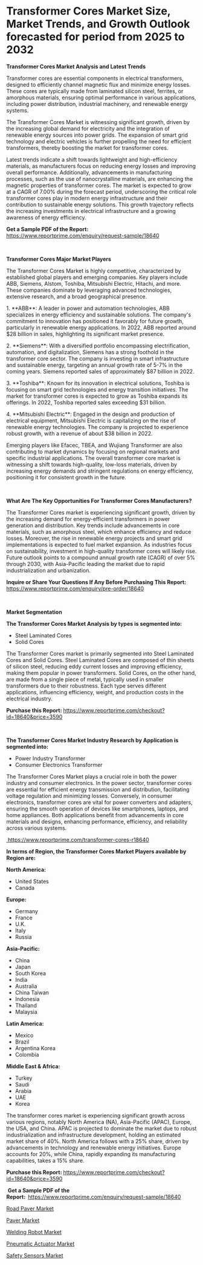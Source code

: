 <p><h1>Transformer Cores Market Size, Market Trends, and Growth Outlook forecasted for period from 2025 to 2032</h1></p><p><strong>Transformer Cores Market Analysis and Latest Trends</strong></p>
<p><p>Transformer cores are essential components in electrical transformers, designed to efficiently channel magnetic flux and minimize energy losses. These cores are typically made from laminated silicon steel, ferrites, or amorphous materials, ensuring optimal performance in various applications, including power distribution, industrial machinery, and renewable energy systems.</p><p>The Transformer Cores Market is witnessing significant growth, driven by the increasing global demand for electricity and the integration of renewable energy sources into power grids. The expansion of smart grid technology and electric vehicles is further propelling the need for efficient transformers, thereby boosting the market for transformer cores.</p><p>Latest trends indicate a shift towards lightweight and high-efficiency materials, as manufacturers focus on reducing energy losses and improving overall performance. Additionally, advancements in manufacturing processes, such as the use of nanocrystalline materials, are enhancing the magnetic properties of transformer cores. The market is expected to grow at a CAGR of 7.00% during the forecast period, underscoring the critical role transformer cores play in modern energy infrastructure and their contribution to sustainable energy solutions. This growth trajectory reflects the increasing investments in electrical infrastructure and a growing awareness of energy efficiency.</p></p>
<p><strong>Get a Sample PDF of the Report:&nbsp;</strong> <a href="https://www.reportprime.com/enquiry/request-sample/18640?utm_campaign=1876&utm_medium=2&utm_source=Github&utm_content=ia&utm_term=19032025&utm_id=transformer-cores">https://www.reportprime.com/enquiry/request-sample/18640</a></p>
<p>&nbsp;</p>
<p><strong>Transformer Cores Major Market Players</strong></p>
<p><p>The Transformer Cores Market is highly competitive, characterized by established global players and emerging companies. Key players include ABB, Siemens, Alstom, Toshiba, Mitsubishi Electric, Hitachi, and more. These companies dominate by leveraging advanced technologies, extensive research, and a broad geographical presence.</p><p>1. **ABB**: A leader in power and automation technologies, ABB specializes in energy efficiency and sustainable solutions. The company's commitment to innovation has positioned it favorably for future growth, particularly in renewable energy applications. In 2022, ABB reported around $28 billion in sales, highlighting its significant market presence.</p><p>2. **Siemens**: With a diversified portfolio encompassing electrification, automation, and digitalization, Siemens has a strong foothold in the transformer core sector. The company is investing in smart infrastructure and sustainable energy, targeting an annual growth rate of 5-7% in the coming years. Siemens reported sales of approximately $87 billion in 2022.</p><p>3. **Toshiba**: Known for its innovation in electrical solutions, Toshiba is focusing on smart grid technologies and energy transition initiatives. The market for transformer cores is expected to grow as Toshiba expands its offerings. In 2022, Toshiba reported sales exceeding $31 billion.</p><p>4. **Mitsubishi Electric**: Engaged in the design and production of electrical equipment, Mitsubishi Electric is capitalizing on the rise of renewable energy technologies. The company is projected to experience robust growth, with a revenue of about $38 billion in 2022.</p><p>Emerging players like Efacec, TBEA, and Wujiang Transformer are also contributing to market dynamics by focusing on regional markets and specific industrial applications. The overall transformer core market is witnessing a shift towards high-quality, low-loss materials, driven by increasing energy demands and stringent regulations on energy efficiency, positioning it for consistent growth in the future.</p></p>
<p>&nbsp;</p>
<p><strong>What Are The Key Opportunities For Transformer Cores Manufacturers?</strong></p>
<p><p>The Transformer Cores market is experiencing significant growth, driven by the increasing demand for energy-efficient transformers in power generation and distribution. Key trends include advancements in core materials, such as amorphous steel, which enhance efficiency and reduce losses. Moreover, the rise in renewable energy projects and smart grid implementations is expected to fuel market expansion. As industries focus on sustainability, investment in high-quality transformer cores will likely rise. Future outlook points to a compound annual growth rate (CAGR) of over 5% through 2030, with Asia-Pacific leading the market due to rapid industrialization and urbanization.</p></p>
<p><strong>Inquire or Share Your Questions If Any Before Purchasing This Report:</strong> <a href="https://www.reportprime.com/enquiry/pre-order/18640?utm_campaign=1876&utm_medium=2&utm_source=Github&utm_content=ia&utm_term=19032025&utm_id=transformer-cores">https://www.reportprime.com/enquiry/pre-order/18640</a></p>
<p>&nbsp;</p>
<p><strong>Market Segmentation</strong></p>
<p><strong>The Transformer Cores Market Analysis by types is segmented into:</strong></p>
<p><ul><li>Steel Laminated Cores</li><li>Solid Cores</li></ul></p>
<p><p>The Transformer Cores market is primarily segmented into Steel Laminated Cores and Solid Cores. Steel Laminated Cores are composed of thin sheets of silicon steel, reducing eddy current losses and improving efficiency, making them popular in power transformers. Solid Cores, on the other hand, are made from a single piece of metal, typically used in smaller transformers due to their robustness. Each type serves different applications, influencing efficiency, weight, and production costs in the electrical industry.</p></p>
<p><strong>Purchase this Report:&nbsp;</strong><a href="https://www.reportprime.com/checkout?id=18640&price=3590&utm_campaign=1876&utm_medium=2&utm_source=Github&utm_content=ia&utm_term=19032025&utm_id=transformer-cores">https://www.reportprime.com/checkout?id=18640&price=3590</a></p>
<p>&nbsp;</p>
<p><strong>The Transformer Cores Market Industry Research by Application is segmented into:</strong></p>
<p><ul><li>Power Industry Transformer</li><li>Consumer Electronics Transformer</li></ul></p>
<p><p>The Transformer Cores Market plays a crucial role in both the power industry and consumer electronics. In the power sector, transformer cores are essential for efficient energy transmission and distribution, facilitating voltage regulation and minimizing losses. Conversely, in consumer electronics, transformer cores are vital for power converters and adapters, ensuring the smooth operation of devices like smartphones, laptops, and home appliances. Both applications benefit from advancements in core materials and designs, enhancing performance, efficiency, and reliability across various systems.</p></p>
<p><a href="https://www.reportprime.com/transformer-cores-r18640?utm_campaign=1876&utm_medium=2&utm_source=Github&utm_content=ia&utm_term=19032025&utm_id=transformer-cores">&nbsp;https://www.reportprime.com/transformer-cores-r18640</a></p>
<p><strong>In terms of Region, the Transformer Cores Market Players available by Region are:</strong></p>
<p>
    <p> <strong> North America: </strong>
        <ul>
            <li>United States</li>
            <li>Canada</li>
        </ul>
        </p> 
    <p> <strong> Europe: </strong>
        <ul>
            <li>Germany</li>
            <li>France</li>
            <li>U.K.</li>
            <li>Italy</li>
            <li>Russia</li>
        </ul>
        </p> 
    <p> <strong> Asia-Pacific: </strong>
        <ul>
            <li>China</li>
            <li>Japan</li>
            <li>South Korea</li>
            <li>India</li>
            <li>Australia</li>
            <li>China Taiwan</li>
            <li>Indonesia</li>
            <li>Thailand</li>
            <li>Malaysia</li>
        </ul>
        </p> 
    <p> <strong> Latin America: </strong>
        <ul>
            <li>Mexico</li>
            <li>Brazil</li>
            <li>Argentina Korea</li>
            <li>Colombia</li>
        </ul>
        </p> 
    <p> <strong> Middle East & Africa: </strong>
        <ul>
            <li>Turkey</li>
            <li>Saudi</li>
            <li>Arabia</li>
            <li>UAE</li>
            <li>Korea</li>
        </ul>
    </p>
    </p>
<p><p>The transformer cores market is experiencing significant growth across various regions, notably North America (NA), Asia-Pacific (APAC), Europe, the USA, and China. APAC is projected to dominate the market due to robust industrialization and infrastructure development, holding an estimated market share of 40%. North America follows with a 25% share, driven by advancements in technology and renewable energy initiatives. Europe accounts for 20%, while China, rapidly expanding its manufacturing capabilities, takes a 15% share.</p></p>
<p><strong>Purchase this Report: </strong><a href="https://www.reportprime.com/checkout?id=18640&price=3590&utm_campaign=1876&utm_medium=2&utm_source=Github&utm_content=ia&utm_term=19032025&utm_id=transformer-cores">https://www.reportprime.com/checkout?id=18640&price=3590</a></p>
<p>&nbsp;<strong>Get a Sample PDF of the Report:&nbsp;&nbsp;</strong><a href="https://www.reportprime.com/enquiry/request-sample/18640?utm_campaign=1876&utm_medium=2&utm_source=Github&utm_content=ia&utm_term=19032025&utm_id=transformer-cores">https://www.reportprime.com/enquiry/request-sample/18640</a></p>
<p><strong></strong></p>
<p><p><a href="https://github.com/nibbsmantji/Market-Research-Report-List-1/blob/main/road-paver-market.md?utm_campaign=1876&utm_medium=2&utm_source=Github&utm_content=ia&utm_term=19032025&utm_id=transformer-cores">Road Paver Market</a></p><p><a href="https://github.com/abedlagagica4/Market-Research-Report-List-1/blob/main/paver-market.md?utm_campaign=1876&utm_medium=2&utm_source=Github&utm_content=ia&utm_term=19032025&utm_id=transformer-cores">Paver Market</a></p><p><a href="https://github.com/birbamanan03/Market-Research-Report-List-1/blob/main/welding-robot-market.md?utm_campaign=1876&utm_medium=2&utm_source=Github&utm_content=ia&utm_term=19032025&utm_id=transformer-cores">Welding Robot Market</a></p><p><a href="https://github.com/djibenesha/Market-Research-Report-List-1/blob/main/pneumatic-actuator-market.md?utm_campaign=1876&utm_medium=2&utm_source=Github&utm_content=ia&utm_term=19032025&utm_id=transformer-cores">Pneumatic Actuator Market</a></p><p><a href="https://github.com/bholdsfofie/Market-Research-Report-List-1/blob/main/safety-sensors-market.md?utm_campaign=1876&utm_medium=2&utm_source=Github&utm_content=ia&utm_term=19032025&utm_id=transformer-cores">Safety Sensors Market</a></p></p>